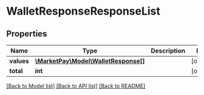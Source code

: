 # WalletResponseResponseList

## Properties
Name | Type | Description | Notes
------------ | ------------- | ------------- | -------------
**values** | [**\MarketPay\Model\WalletResponse[]**](WalletResponse.md) |  | [optional] 
**total** | **int** |  | [optional] 

[[Back to Model list]](../README.md#documentation-for-models) [[Back to API list]](../README.md#documentation-for-api-endpoints) [[Back to README]](../README.md)


